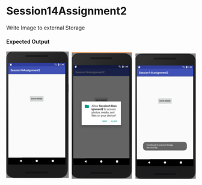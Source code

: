 # Session14Assignment2
Write Image to external Storage

<h4> Expected Output </h4>


![](https://github.com/sivaramgollapudi/Session14Assignment2/blob/master/Session14Assignment2_Output.png)
